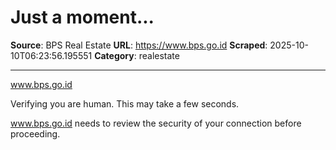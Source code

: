 # Just a moment...

**Source**: BPS Real Estate
**URL**: https://www.bps.go.id
**Scraped**: 2025-10-10T06:23:56.195551
**Category**: realestate

---

www.bps.go.id

Verifying you are human. This may take a few seconds.

www.bps.go.id needs to review the security of your connection before proceeding.
